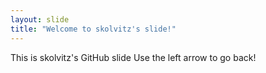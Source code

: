 ```yaml
---
layout: slide
title: "Welcome to skolvitz's slide!"
---
```

This is skolvitz's GitHub slide
Use the left arrow to go back!
